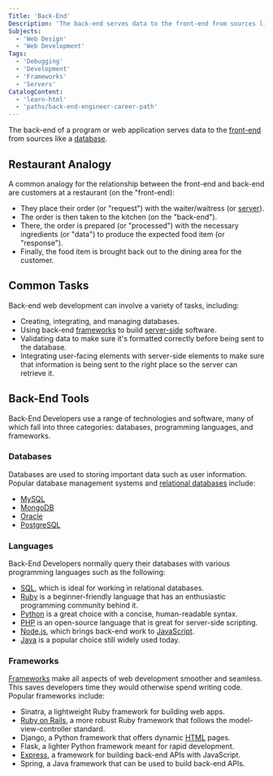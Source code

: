 ```yaml
---
Title: 'Back-End'
Description: 'The back-end serves data to the front-end from sources like a database.'
Subjects:
  - 'Web Design'
  - 'Web Development'
Tags:
  - 'Debugging'
  - 'Development'
  - 'Frameworks'
  - 'Servers'
CatalogContent:
  - 'learn-html'
  - 'paths/back-end-engineer-career-path'
---
```


<link rel="canonical" href="https://www.codecademy.com/resources/blog/what-is-back-end/" />

The back-end of a program or web application serves data to the [front-end](https://www.codecademy.com/resources/docs/general/front-end) from sources like a [database](https://www.codecademy.com/resources/docs/general/database).

## Restaurant Analogy

A common analogy for the relationship between the front-end and back-end are customers at a restaurant (on the "front-end):

- They place their order (or "request") with the waiter/waitress (or [server](https://www.codecademy.com/resources/docs/general/server)).
- The order is then taken to the kitchen (on the "back-end").
- There, the order is prepared (or "processed") with the necessary ingredients (or "data") to produce the expected food item (or "response").
- Finally, the food item is brought back out to the dining area for the customer.

## Common Tasks

Back-end web development can involve a variety of tasks, including:

- Creating, integrating, and managing databases.
- Using back-end [frameworks](https://www.codecademy.com/resources/docs/general/framework) to build [server-side](https://www.codecademy.com/resources/docs/general/server-side-rendering) software.
- Validating data to make sure it's formatted correctly before being sent to the database.
- Integrating user-facing elements with server-side elements to make sure that information is being sent to the right place so the server can retrieve it.

## Back-End Tools

Back-End Developers use a range of technologies and software, many of which fall into three categories: databases, programming languages, and frameworks.

### Databases

Databases are used to storing important data such as user information. Popular database management systems and [relational databases](https://www.codecademy.com/resources/docs/general/relational-database) include:

- [MySQL](https://www.mysql.com/)
- [MongoDB](https://www.mongodb.com/)
- [Oracle](https://www.oracle.com/index.html)
- [PostgreSQL](https://www.postgresql.org/)

### Languages

Back-End Developers normally query their databases with various programming languages such as the following:

- [SQL](https://www.codecademy.com/resources/docs/sql), which is ideal for working in relational databases.
- [Ruby](https://www.codecademy.com/resources/docs/ruby) is a beginner-friendly language that has an enthusiastic programming community behind it.
- [Python](https://www.codecademy.com/resources/docs/python) is a great choice with a concise, human-readable syntax.
- [PHP](https://www.codecademy.com/resources/docs/php) is an open-source language that is great for server-side scripting.
- [Node.js](https://www.codecademy.com/resources/docs/open-source/node-js), which brings back-end work to [JavaScript](https://www.codecademy.com/resources/docs/javascript).
- [Java](https://www.codecademy.com/resources/docs/java) is a popular choice still widely used today.

### Frameworks

[Frameworks](https://www.codecademy.com/resources/docs/general/framework) make all aspects of web development smoother and seamless. This saves developers time they would otherwise spend writing code. Popular frameworks include:

- Sinatra, a lightweight Ruby framework for building web apps.
- [Ruby on Rails](https://www.codecademy.com/resources/docs/ruby/ruby-on-rails), a more robust Ruby framework that follows the model-view-controller standard.
- Django, a Python framework that offers dynamic [HTML](https://www.codecademy.com/resources/docs/html) pages.
- Flask, a lighter Python framework meant for rapid development.
- [Express](https://www.codecademy.com/resources/docs/open-source/express), a framework for building back-end APIs with JavaScript.
- Spring, a Java framework that can be used to build back-end APIs.
